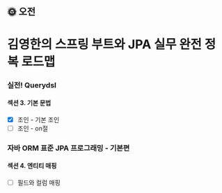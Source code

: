 ## :sun_with_face: 오전

# 김영한의 스프링 부트와 JPA 실무 완전 정복 로드맵
### 실전! Querydsl
#### 섹션 3. 기본 문법
- [x] 조인 - 기본 조인
- [ ] 조인 - on절

### 자바 ORM 표준 JPA 프로그래밍 - 기본편
#### 섹션 4. 엔티티 매핑
- [ ] 필드와 컬럼 매핑